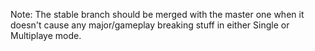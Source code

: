 Note: The stable branch should be merged with the master one when it doesn't
cause any major/gameplay breaking stuff in either Single or Multiplaye mode.
#